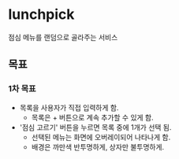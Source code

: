 # lunchpick
점심 메뉴를 랜덤으로 골라주는 서비스

## 목표
### 1차 목표
- 목록을 사용자가 직접 입력하게 함.
    - 목록은 + 버튼으로 계속 추가할 수 있게 함.
- '점심 고르기' 버튼을 누르면 목록 중에 1개가 선택 됨.
    - 선택된 메뉴는 화면에 오버레이되어 나타나게 함.
    - 배경은 까만색 반투명하게, 상자만 불투명하게.
